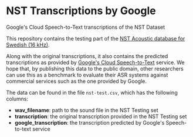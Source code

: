 # NST Transcriptions by Google
Google's Cloud Speech-to-Text transcriptions of the NST Dataset

This repository contains the testing part of the [NST Acoustic database for Swedish (16 kHz)](https://www.nb.no/sprakbanken/show?serial=oai%3Anb.no%3Asbr-16&lang=en).

Along with the original transcriptions, it also contains the predicted transcriptions as provided by [Google's Cloud Speech-to-Text](https://cloud.google.com/speech-to-text) service. We hope that, by publishing this data to the public domain, other researchers can use this as a benchmark to evaluate their ASR systems against commercial services such as the one provided by Google.

The data can be found in the file `nst-test.csv`, which has the following columns:

- **wav_filename**: path to the sound file in the NST Testing set
- **transcription**: the original transcription provided in the NST Testing set
- **google_transcription**: the transcription predicted by Google's Speech-to-text service
